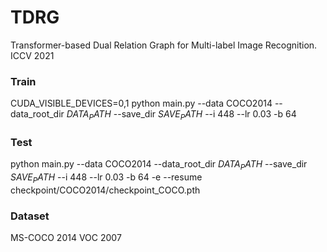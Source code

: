 # TDRG
Transformer-based Dual Relation Graph for Multi-label Image Recognition. ICCV 2021

### Train
CUDA_VISIBLE_DEVICES=0,1 python main.py  --data COCO2014 --data_root_dir $DATA_PATH$ --save_dir $SAVE_PATH$ --i 448  --lr 0.03 -b 64

### Test
python main.py  --data COCO2014 --data_root_dir $DATA_PATH$ --save_dir $SAVE_PATH$ --i 448  --lr 0.03 -b 64 -e --resume checkpoint/COCO2014/checkpoint_COCO.pth

### Dataset
MS-COCO 2014 
VOC 2007

